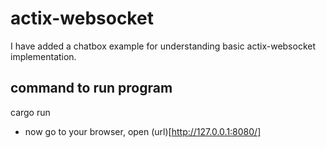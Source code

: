 # actix-websocket
I have added a chatbox example for understanding basic actix-websocket implementation.
## command to run program
cargo run
- now  go to your browser, open (url)[http://127.0.0.1:8080/] 